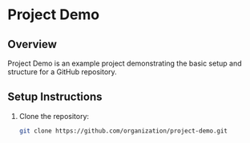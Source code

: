 # Project Demo

## Overview
Project Demo is an example project demonstrating the basic setup and structure for a GitHub repository.

## Setup Instructions
1. Clone the repository:
   ```bash
   git clone https://github.com/organization/project-demo.git
